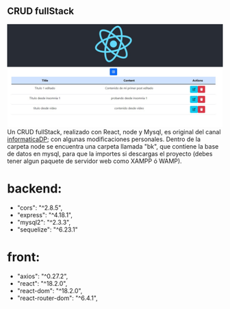## CRUD fullStack

![](img/fullStack.jpg)
Un CRUD fullStack, realizado con React, node y Mysql, es original del canal [informaticaDP](https://www.youtube.com/c/Inform%C3%A1ticaDP);
con algunas modificaciones personales.
Dentro de la carpeta node se encuentra una carpeta llamada "bk", que contiene la base de datos en mysql, para que la importes si descargas el proyecto (debes tener algun paquete de servidor web como XAMPP ó WAMP).

# backend:

- "cors": "^2.8.5",
- "express": "^4.18.1",
- "mysql2": "^2.3.3",
- "sequelize": "^6.23.1"

# front:

- "axios": "^0.27.2",
- "react": "^18.2.0",
- "react-dom": "^18.2.0",
- "react-router-dom": "^6.4.1",
